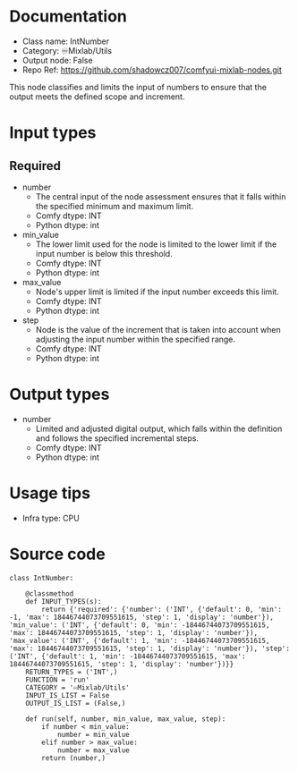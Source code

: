 # Documentation
- Class name: IntNumber
- Category: ♾️Mixlab/Utils
- Output node: False
- Repo Ref: https://github.com/shadowcz007/comfyui-mixlab-nodes.git

This node classifies and limits the input of numbers to ensure that the output meets the defined scope and increment.

# Input types
## Required
- number
    - The central input of the node assessment ensures that it falls within the specified minimum and maximum limit.
    - Comfy dtype: INT
    - Python dtype: int
- min_value
    - The lower limit used for the node is limited to the lower limit if the input number is below this threshold.
    - Comfy dtype: INT
    - Python dtype: int
- max_value
    - Node's upper limit is limited if the input number exceeds this limit.
    - Comfy dtype: INT
    - Python dtype: int
- step
    - Node is the value of the increment that is taken into account when adjusting the input number within the specified range.
    - Comfy dtype: INT
    - Python dtype: int

# Output types
- number
    - Limited and adjusted digital output, which falls within the definition and follows the specified incremental steps.
    - Comfy dtype: INT
    - Python dtype: int

# Usage tips
- Infra type: CPU

# Source code
```
class IntNumber:

    @classmethod
    def INPUT_TYPES(s):
        return {'required': {'number': ('INT', {'default': 0, 'min': -1, 'max': 18446744073709551615, 'step': 1, 'display': 'number'}), 'min_value': ('INT', {'default': 0, 'min': -18446744073709551615, 'max': 18446744073709551615, 'step': 1, 'display': 'number'}), 'max_value': ('INT', {'default': 1, 'min': -18446744073709551615, 'max': 18446744073709551615, 'step': 1, 'display': 'number'}), 'step': ('INT', {'default': 1, 'min': -18446744073709551615, 'max': 18446744073709551615, 'step': 1, 'display': 'number'})}}
    RETURN_TYPES = ('INT',)
    FUNCTION = 'run'
    CATEGORY = '♾️Mixlab/Utils'
    INPUT_IS_LIST = False
    OUTPUT_IS_LIST = (False,)

    def run(self, number, min_value, max_value, step):
        if number < min_value:
            number = min_value
        elif number > max_value:
            number = max_value
        return (number,)
```